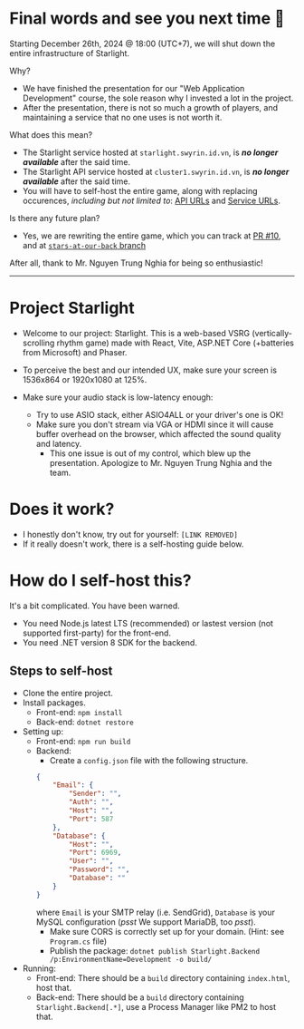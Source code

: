 # Final words and see you next time 👋

Starting December 26th, 2024 @ 18:00 (UTC+7), we will shut down the entire infrastructure of Starlight.

Why?

- We have finished the presentation for our "Web Application Development" course, the sole reason why I invested a lot in the project.
- After the presentation, there is not so much a growth of players, and maintaining a service that no one uses is not worth it.

What does this mean?

- The Starlight service hosted at `starlight.swyrin.id.vn`, is **_no longer available_** after the said time.
- The Starlight API service hosted at `cluster1.swyrin.id.vn`, is **_no longer available_** after the said time.
- You will have to self-host the entire game, along with replacing occurences, _including but not limited to_: [API URLs](https://github.com/search?q=repo%3Ateam-nameless%2Fstarlight%20cluster1.swyrin.id.vn&type=code) and [Service URLs](https://github.com/search?q=repo%3Ateam-nameless%2Fstarlight+starlight.swyrin.id.vn&type=code).

Is there any future plan?

- Yes, we are rewriting the entire game, which you can track at [PR #10](https://github.com/team-nameless/starlight/pull/10), and at [`stars-at-our-back` branch](https://github.com/team-nameless/starlight/tree/stars-at-our-back)

After all, thank to Mr. Nguyen Trung Nghia for being so enthusiastic!

---

# Project Starlight

- Welcome to our project: Starlight. This is a web-based VSRG (vertically-scrolling rhythm game) made with React,
  Vite, ASP.NET Core (+batteries from Microsoft) and Phaser.

- To perceive the best and our intended UX, make sure your screen is 1536x864 or 1920x1080 at 125%.

- Make sure your audio stack is low-latency enough:
    - Try to use ASIO stack, either ASIO4ALL or your driver's one is OK!
    - Make sure you don't stream via VGA or HDMI since it will cause buffer overhead on the browser, which affected the sound quality and latency.
        - This one issue is out of my control, which blew up the presentation. Apologize to Mr. Nguyen Trung Nghia and the team.

# Does it work?

- I honestly don't know, try out for yourself: `[LINK REMOVED]`
- If it really doesn't work, there is a self-hosting guide below.

# How do I self-host this?

It's a bit complicated. You have been warned.

- You need Node.js latest LTS (recommended) or lastest version (not supported first-party) for the front-end.
- You need .NET version 8 SDK for the backend.

## Steps to self-host

- Clone the entire project.
- Install packages.
    - Front-end: `npm install`
    - Back-end: `dotnet restore`
- Setting up:
    - Front-end: `npm run build`
    - Backend:
        - Create a `config.json` file with the following structure.
        ```json
        {
            "Email": {
                "Sender": "",
                "Auth": "",
                "Host": "",
                "Port": 587
            },
            "Database": {
                "Host": "",
                "Port": 6969,
                "User": "",
                "Password": "",
                "Database": ""
            }
        }
        ```
        where `Email` is your SMTP relay (i.e. SendGrid), `Database` is your MySQL configuration (_psst_ We support MariaDB, too _psst_).
        - Make sure CORS is correctly set up for your domain. (Hint: see `Program.cs` file)
        - Publish the package: `dotnet publish Starlight.Backend /p:EnvironmentName=Development -o build/`
- Running:
    - Front-end: There should be a `build` directory containing `index.html`, host that.
    - Back-end: There should be a `build` directory containing `Starlight.Backend[.*]`, use a Process Manager like PM2 to host that.
